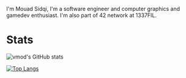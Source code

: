 I'm Mouad Sidqi, I'm a software engineer and computer graphics and gamedev enthusiast. 
I'm also part of 42 network at 1337FIL.

# Stats
![vmod's GitHub stats](https://github-readme-stats.vercel.app/api?username=msidqi&count_private=true&show_icons=true)

[![Top Langs](https://github-readme-stats.vercel.app/api/top-langs/?username=msidqi&layout=compact)](https://github.com/anuraghazra/github-readme-stats)
